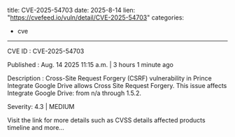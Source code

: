  
title: CVE-2025-54703
date: 2025-8-14
lien: "https://cvefeed.io/vuln/detail/CVE-2025-54703"
categories:
  - cve
---

CVE ID : CVE-2025-54703

Published :  Aug. 14
2025
11:15 a.m. | 3 hours
1 minute ago

Description : Cross-Site Request Forgery (CSRF) vulnerability in Prince Integrate Google Drive allows Cross Site Request Forgery. This issue affects Integrate Google Drive: from n/a through 1.5.2.

Severity: 4.3 | MEDIUM

Visit the link for more details
such as CVSS details
affected products
timeline
and more...
